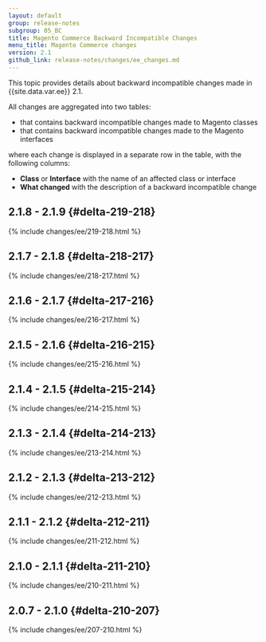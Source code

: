 ```yaml
---
layout: default
group: release-notes
subgroup: 05_BC
title: Magento Commerce Backward Incompatible Changes
menu_title: Magento Commerce changes
version: 2.1
github_link: release-notes/changes/ee_changes.md
---
```


This topic provides details about backward incompatible changes made in {{site.data.var.ee}} 2.1.

All changes are aggregated into two tables:

- that contains backward incompatible changes made to Magento classes
- that contains backward incompatible changes made to the Magento interfaces

where each change is displayed in a separate row in the table, with the following columns:

- **Class** or **Interface** with the name of an affected class or interface
- **What changed** with the description of a backward incompatible change

## 2.1.8 - 2.1.9    {#delta-219-218}

{% include changes/ee/219-218.html %}

## 2.1.7 - 2.1.8 {#delta-218-217}

{% include changes/ee/218-217.html %}

## 2.1.6 - 2.1.7 {#delta-217-216}

{% include changes/ee/216-217.html %}

## 2.1.5 - 2.1.6 {#delta-216-215}

{% include changes/ee/215-216.html %}

## 2.1.4 - 2.1.5 {#delta-215-214}

{% include changes/ee/214-215.html %}

## 2.1.3 - 2.1.4 {#delta-214-213}

{% include changes/ee/213-214.html %}

## 2.1.2 - 2.1.3 {#delta-213-212}

{% include changes/ee/212-213.html %}

## 2.1.1 - 2.1.2 {#delta-212-211}

{% include changes/ee/211-212.html %}

## 2.1.0 - 2.1.1 {#delta-211-210}

{% include changes/ee/210-211.html %}

## 2.0.7 - 2.1.0 {#delta-210-207}

{% include changes/ee/207-210.html %}